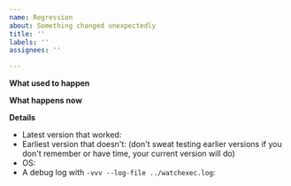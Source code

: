 ```yaml
---
name: Regression
about: Something changed unexpectedly
title: ''
labels: ''
assignees: ''

---
```


**What used to happen**

**What happens now**

**Details**
- Latest version that worked:
- Earliest version that doesn't: (don't sweat testing earlier versions if you don't remember or have time, your current version will do)
- OS:
- A debug log with `-vvv --log-file ../watchexec.log`:

```
```

<!-- You may truncate the log to just the part supporting your report if you're confident the rest is irrelevant. If it contains sensitive information (if you can't reduce/reproduce outside of work you'd rather remain private, you can either redact it or send it by email.) -->
